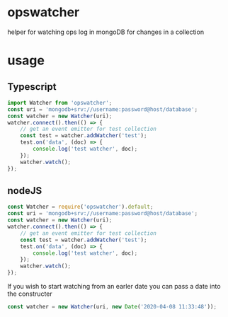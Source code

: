 # opswatcher
helper for watching ops log in mongoDB for changes in a collection

# usage 

## Typescript

``` js
import Watcher from 'opswatcher';
const uri = 'mongodb+srv://username:password@host/database';
const watcher = new Watcher(uri);
watcher.connect().then(() => {
    // get an event emitter for test collection
    const test = watcher.addWatcher('test');
    test.on('data', (doc) => {
        console.log('test watcher', doc);
    });
    watcher.watch();
});
```

## nodeJS
```js
const Watcher = require('opswatcher').default;
const uri = 'mongodb+srv://username:password@host/database';
const watcher = new Watcher(uri);
watcher.connect().then(() => {
    // get an event emitter for test collection
    const test = watcher.addWatcher('test');
    test.on('data', (doc) => {
        console.log('test watcher', doc);
    });
    watcher.watch();
});
```

If you wish to start watching from an earler date you can pass a date into the constructer

```js 
const watcher = new Watcher(uri, new Date('2020-04-08 11:33:48'));
```
